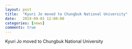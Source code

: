 ```yaml
---
layout: post
title:  "Kyuri Jo moved to Chungbuk National University"
date:   2019-09-01 12:00:00
categories: [news]
comments: true
---
```

Kyuri Jo moved to Chungbuk National University
